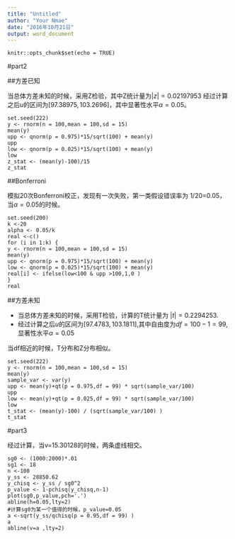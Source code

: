 ```yaml
---
title: "Untitled"
author: "Your Nmae"
date: "2016年10月21日"
output: word_document
---
```


```{r setup, include=FALSE}
knitr::opts_chunk$set(echo = TRUE)
```

#part2

##方差已知

当总体方差未知的时候，采用Z检验，其中Z统计量为$|z|=0.02197953$
经过计算之后$u$的区间为$[97.38975,103.2696]$，其中显著性水平$\alpha=0.05$。

```{r}
set.seed(222)
y <- rnorm(n = 100,mean = 100,sd = 15)
mean(y)
upp <- qnorm(p = 0.975)*15/sqrt(100) + mean(y)
upp
low <- qnorm(p = 0.025)*15/sqrt(100) + mean(y)
low
z_stat <- (mean(y)-100)/15
z_stat
```

##Bonferroni 

模拟20次Bonferroni校正，发现有一次失败，第一类假设错误率为 1/20=0.05，当$\alpha=0.05$的时候。

```{r}
set.seed(200)
k <-20
alpha <- 0.05/k
real <-c()
for (i in 1:k) {
y <- rnorm(n = 100,mean = 100,sd = 15)
mean(y)
upp <- qnorm(p = 0.975)*15/sqrt(100) + mean(y)
low <- qnorm(p = 0.025)*15/sqrt(100) + mean(y)
real[i] <- ifelse(low<100 & upp >100,1,0 )
}
real
```


##方差未知

- 当总体方差未知的时候，采用T检验，计算的T统计量为 $|t|=0.2294253$.
- 经过计算之后$u$的区间为$[97.4783,103.1811]$,其中自由度为$df=100-1=99$,显著性水平$\alpha=0.05$

当df相近的时候，T分布和Z分布相似。

```{r}
set.seed(222)
y <- rnorm(n = 100,mean = 100,sd = 15)
mean(y)
sample_var <- var(y)
upp <- mean(y)+qt(p = 0.975,df = 99) * sqrt(sample_var/100)
upp
low <- mean(y)+qt(p = 0.025,df = 99) * sqrt(sample_var/100)
low
t_stat <- (mean(y)-100) / (sqrt(sample_var/100) )
t_stat
```

#part3

经过计算，当v=15.30128的时候，两条虚线相交。

```{r}
sg0 <- (1000:2000)*.01
sg1 <- 18
n <-100
y_ss <- 28850.62
y_chisq <- y_ss / sg0^2
p_value <- 1-pchisq(y_chisq,n-1)
plot(sg0,p_value,pch='.')
abline(h=0.05,lty=2)
#计算sg0为某一个值得的时候，p_value=0.05
a <-sqrt(y_ss/qchisq(p = 0.95,df = 99) )
a
abline(v=a ,lty=2)
```




